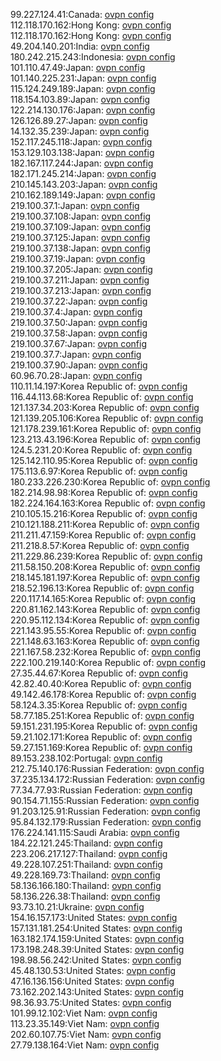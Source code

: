 99.227.124.41:Canada: [ovpn config](vpn/99_227_124_41.ovpn)  
112.118.170.162:Hong Kong: [ovpn config](vpn/112_118_170_162.ovpn)  
112.118.170.162:Hong Kong: [ovpn config](vpn/112_118_170_162.ovpn)  
49.204.140.201:India: [ovpn config](vpn/49_204_140_201.ovpn)  
180.242.215.243:Indonesia: [ovpn config](vpn/180_242_215_243.ovpn)  
101.110.47.49:Japan: [ovpn config](vpn/101_110_47_49.ovpn)  
101.140.225.231:Japan: [ovpn config](vpn/101_140_225_231.ovpn)  
115.124.249.189:Japan: [ovpn config](vpn/115_124_249_189.ovpn)  
118.154.103.89:Japan: [ovpn config](vpn/118_154_103_89.ovpn)  
122.214.130.176:Japan: [ovpn config](vpn/122_214_130_176.ovpn)  
126.126.89.27:Japan: [ovpn config](vpn/126_126_89_27.ovpn)  
14.132.35.239:Japan: [ovpn config](vpn/14_132_35_239.ovpn)  
152.117.245.118:Japan: [ovpn config](vpn/152_117_245_118.ovpn)  
153.129.103.138:Japan: [ovpn config](vpn/153_129_103_138.ovpn)  
182.167.117.244:Japan: [ovpn config](vpn/182_167_117_244.ovpn)  
182.171.245.214:Japan: [ovpn config](vpn/182_171_245_214.ovpn)  
210.145.143.203:Japan: [ovpn config](vpn/210_145_143_203.ovpn)  
210.162.189.149:Japan: [ovpn config](vpn/210_162_189_149.ovpn)  
219.100.37.1:Japan: [ovpn config](vpn/219_100_37_1.ovpn)  
219.100.37.108:Japan: [ovpn config](vpn/219_100_37_108.ovpn)  
219.100.37.109:Japan: [ovpn config](vpn/219_100_37_109.ovpn)  
219.100.37.125:Japan: [ovpn config](vpn/219_100_37_125.ovpn)  
219.100.37.138:Japan: [ovpn config](vpn/219_100_37_138.ovpn)  
219.100.37.19:Japan: [ovpn config](vpn/219_100_37_19.ovpn)  
219.100.37.205:Japan: [ovpn config](vpn/219_100_37_205.ovpn)  
219.100.37.211:Japan: [ovpn config](vpn/219_100_37_211.ovpn)  
219.100.37.213:Japan: [ovpn config](vpn/219_100_37_213.ovpn)  
219.100.37.22:Japan: [ovpn config](vpn/219_100_37_22.ovpn)  
219.100.37.4:Japan: [ovpn config](vpn/219_100_37_4.ovpn)  
219.100.37.50:Japan: [ovpn config](vpn/219_100_37_50.ovpn)  
219.100.37.58:Japan: [ovpn config](vpn/219_100_37_58.ovpn)  
219.100.37.67:Japan: [ovpn config](vpn/219_100_37_67.ovpn)  
219.100.37.7:Japan: [ovpn config](vpn/219_100_37_7.ovpn)  
219.100.37.90:Japan: [ovpn config](vpn/219_100_37_90.ovpn)  
60.96.70.28:Japan: [ovpn config](vpn/60_96_70_28.ovpn)  
110.11.14.197:Korea Republic of: [ovpn config](vpn/110_11_14_197.ovpn)  
116.44.113.68:Korea Republic of: [ovpn config](vpn/116_44_113_68.ovpn)  
121.137.34.203:Korea Republic of: [ovpn config](vpn/121_137_34_203.ovpn)  
121.139.205.106:Korea Republic of: [ovpn config](vpn/121_139_205_106.ovpn)  
121.178.239.161:Korea Republic of: [ovpn config](vpn/121_178_239_161.ovpn)  
123.213.43.196:Korea Republic of: [ovpn config](vpn/123_213_43_196.ovpn)  
124.5.231.20:Korea Republic of: [ovpn config](vpn/124_5_231_20.ovpn)  
125.142.110.95:Korea Republic of: [ovpn config](vpn/125_142_110_95.ovpn)  
175.113.6.97:Korea Republic of: [ovpn config](vpn/175_113_6_97.ovpn)  
180.233.226.230:Korea Republic of: [ovpn config](vpn/180_233_226_230.ovpn)  
182.214.98.98:Korea Republic of: [ovpn config](vpn/182_214_98_98.ovpn)  
182.224.164.163:Korea Republic of: [ovpn config](vpn/182_224_164_163.ovpn)  
210.105.15.216:Korea Republic of: [ovpn config](vpn/210_105_15_216.ovpn)  
210.121.188.211:Korea Republic of: [ovpn config](vpn/210_121_188_211.ovpn)  
211.211.47.159:Korea Republic of: [ovpn config](vpn/211_211_47_159.ovpn)  
211.218.8.57:Korea Republic of: [ovpn config](vpn/211_218_8_57.ovpn)  
211.229.86.239:Korea Republic of: [ovpn config](vpn/211_229_86_239.ovpn)  
211.58.150.208:Korea Republic of: [ovpn config](vpn/211_58_150_208.ovpn)  
218.145.181.197:Korea Republic of: [ovpn config](vpn/218_145_181_197.ovpn)  
218.52.196.13:Korea Republic of: [ovpn config](vpn/218_52_196_13.ovpn)  
220.117.14.165:Korea Republic of: [ovpn config](vpn/220_117_14_165.ovpn)  
220.81.162.143:Korea Republic of: [ovpn config](vpn/220_81_162_143.ovpn)  
220.95.112.134:Korea Republic of: [ovpn config](vpn/220_95_112_134.ovpn)  
221.143.95.55:Korea Republic of: [ovpn config](vpn/221_143_95_55.ovpn)  
221.148.63.163:Korea Republic of: [ovpn config](vpn/221_148_63_163.ovpn)  
221.167.58.232:Korea Republic of: [ovpn config](vpn/221_167_58_232.ovpn)  
222.100.219.140:Korea Republic of: [ovpn config](vpn/222_100_219_140.ovpn)  
27.35.44.67:Korea Republic of: [ovpn config](vpn/27_35_44_67.ovpn)  
42.82.40.40:Korea Republic of: [ovpn config](vpn/42_82_40_40.ovpn)  
49.142.46.178:Korea Republic of: [ovpn config](vpn/49_142_46_178.ovpn)  
58.124.3.35:Korea Republic of: [ovpn config](vpn/58_124_3_35.ovpn)  
58.77.185.251:Korea Republic of: [ovpn config](vpn/58_77_185_251.ovpn)  
59.151.231.195:Korea Republic of: [ovpn config](vpn/59_151_231_195.ovpn)  
59.21.102.171:Korea Republic of: [ovpn config](vpn/59_21_102_171.ovpn)  
59.27.151.169:Korea Republic of: [ovpn config](vpn/59_27_151_169.ovpn)  
89.153.238.102:Portugal: [ovpn config](vpn/89_153_238_102.ovpn)  
212.75.140.176:Russian Federation: [ovpn config](vpn/212_75_140_176.ovpn)  
37.235.134.172:Russian Federation: [ovpn config](vpn/37_235_134_172.ovpn)  
77.34.77.93:Russian Federation: [ovpn config](vpn/77_34_77_93.ovpn)  
90.154.71.155:Russian Federation: [ovpn config](vpn/90_154_71_155.ovpn)  
91.203.125.91:Russian Federation: [ovpn config](vpn/91_203_125_91.ovpn)  
95.84.132.179:Russian Federation: [ovpn config](vpn/95_84_132_179.ovpn)  
176.224.141.115:Saudi Arabia: [ovpn config](vpn/176_224_141_115.ovpn)  
184.22.121.245:Thailand: [ovpn config](vpn/184_22_121_245.ovpn)  
223.206.217.127:Thailand: [ovpn config](vpn/223_206_217_127.ovpn)  
49.228.107.251:Thailand: [ovpn config](vpn/49_228_107_251.ovpn)  
49.228.169.73:Thailand: [ovpn config](vpn/49_228_169_73.ovpn)  
58.136.166.180:Thailand: [ovpn config](vpn/58_136_166_180.ovpn)  
58.136.226.38:Thailand: [ovpn config](vpn/58_136_226_38.ovpn)  
93.73.10.21:Ukraine: [ovpn config](vpn/93_73_10_21.ovpn)  
154.16.157.173:United States: [ovpn config](vpn/154_16_157_173.ovpn)  
157.131.181.254:United States: [ovpn config](vpn/157_131_181_254.ovpn)  
163.182.174.159:United States: [ovpn config](vpn/163_182_174_159.ovpn)  
173.198.248.39:United States: [ovpn config](vpn/173_198_248_39.ovpn)  
198.98.56.242:United States: [ovpn config](vpn/198_98_56_242.ovpn)  
45.48.130.53:United States: [ovpn config](vpn/45_48_130_53.ovpn)  
47.16.136.156:United States: [ovpn config](vpn/47_16_136_156.ovpn)  
73.162.202.143:United States: [ovpn config](vpn/73_162_202_143.ovpn)  
98.36.93.75:United States: [ovpn config](vpn/98_36_93_75.ovpn)  
101.99.12.102:Viet Nam: [ovpn config](vpn/101_99_12_102.ovpn)  
113.23.35.149:Viet Nam: [ovpn config](vpn/113_23_35_149.ovpn)  
202.60.107.75:Viet Nam: [ovpn config](vpn/202_60_107_75.ovpn)  
27.79.138.164:Viet Nam: [ovpn config](vpn/27_79_138_164.ovpn)  
